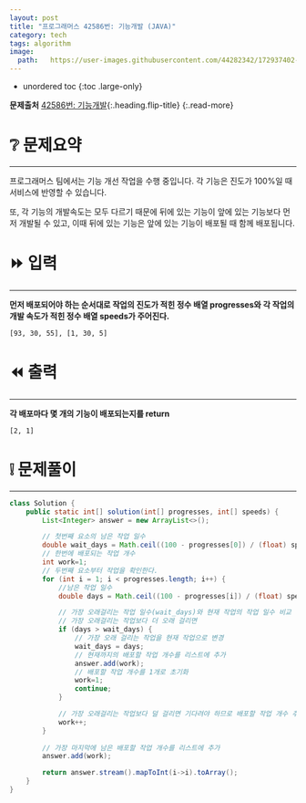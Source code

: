 ```yaml
---
layout: post
title: "프로그래머스 42586번: 기능개발 (JAVA)"
category: tech
tags: algorithm
image:
  path:   https://user-images.githubusercontent.com/44282342/172937402-3a32ee6d-e4b5-4ed4-9768-ef2aae323a96.png
---
```


* unordered toc
{:toc .large-only}

**문제출처** [42586번: 기능개발](https://programmers.co.kr/learn/courses/30/lessons/42586){:.heading.flip-title}
{:.read-more}


# ❔ 문제요약
***

프로그래머스 팀에서는 기능 개선 작업을 수행 중입니다. 각 기능은 진도가 100%일 때 서비스에 반영할 수 있습니다.

또, 각 기능의 개발속도는 모두 다르기 때문에 뒤에 있는 기능이 앞에 있는 기능보다 먼저 개발될 수 있고, 이때 뒤에 있는 기능은 앞에 있는 기능이 배포될 때 함께 배포됩니다.

# ⏩ 입력
***

**먼저 배포되어야 하는 순서대로 작업의 진도가 적힌 정수 배열 progresses와 각 작업의 개발 속도가 적힌 정수 배열 speeds가 주어진다.**

```
[93, 30, 55], [1, 30, 5]
```

# ⏪ 출력
***

**각 배포마다 몇 개의 기능이 배포되는지를 return**

```
[2, 1]
```
 
# ❕ 문제풀이
***

``` java
class Solution {
    public static int[] solution(int[] progresses, int[] speeds) {
        List<Integer> answer = new ArrayList<>();

        // 첫번째 요소의 남은 작업 일수
        double wait_days = Math.ceil((100 - progresses[0]) / (float) speeds[0]);
        // 한번에 배포되는 작업 개수
        int work=1;
        // 두번째 요소부터 작업을 확인한다.
        for (int i = 1; i < progresses.length; i++) {
            //남은 작업 일수
            double days = Math.ceil((100 - progresses[i]) / (float) speeds[i]);

            // 가장 오래걸리는 작업 일수(wait_days)와 현재 작업의 작업 일수 비교
            // 가장 오래걸리는 작업보다 더 오래 걸리면
            if (days > wait_days) {
                // 가장 오래 걸리는 작업을 현재 작업으로 변경
                wait_days = days;
                // 현재까지의 배포할 작업 개수를 리스트에 추가
                answer.add(work);
                // 배포할 작업 개수를 1개로 초기화
                work=1;
                continue;
            }

            // 가장 오래걸리는 작업보다 덜 걸리면 기다려야 하므로 배포할 작업 개수 추가
            work++;
        }
        
        // 가장 마지막에 남은 배포할 작업 개수를 리스트에 추가
        answer.add(work);

        return answer.stream().mapToInt(i->i).toArray();
    }
}
```